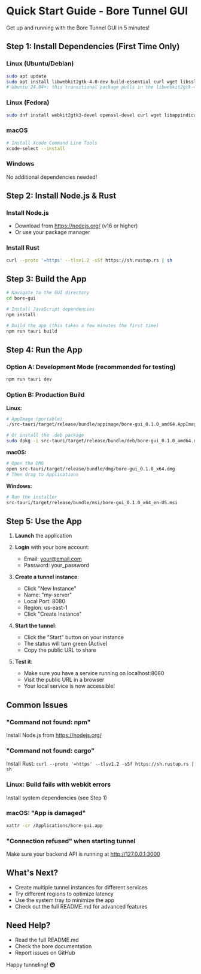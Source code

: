# Quick Start Guide - Bore Tunnel GUI

Get up and running with the Bore Tunnel GUI in 5 minutes!

## Step 1: Install Dependencies (First Time Only)

### Linux (Ubuntu/Debian)
```bash
sudo apt update
sudo apt install libwebkit2gtk-4.0-dev build-essential curl wget libssl-dev libgtk-3-dev libayatana-appindicator3-dev librsvg2-dev
# Ubuntu 24.04+: this transitional package pulls in the libwebkit2gtk-4.1 libraries
```

### Linux (Fedora)
```bash
sudo dnf install webkit2gtk3-devel openssl-devel curl wget libappindicator-gtk3-devel librsvg2-devel
```

### macOS
```bash
# Install Xcode Command Line Tools
xcode-select --install
```

### Windows
No additional dependencies needed!

## Step 2: Install Node.js & Rust

### Install Node.js
- Download from https://nodejs.org/ (v16 or higher)
- Or use your package manager

### Install Rust
```bash
curl --proto '=https' --tlsv1.2 -sSf https://sh.rustup.rs | sh
```

## Step 3: Build the App

```bash
# Navigate to the GUI directory
cd bore-gui

# Install JavaScript dependencies
npm install

# Build the app (this takes a few minutes the first time)
npm run tauri build
```

## Step 4: Run the App

### Option A: Development Mode (recommended for testing)
```bash
npm run tauri dev
```

### Option B: Production Build

**Linux:**
```bash
# AppImage (portable)
./src-tauri/target/release/bundle/appimage/bore-gui_0.1.0_amd64.AppImage

# Or install the .deb package
sudo dpkg -i src-tauri/target/release/bundle/deb/bore-gui_0.1.0_amd64.deb
```

**macOS:**
```bash
# Open the DMG
open src-tauri/target/release/bundle/dmg/bore-gui_0.1.0_x64.dmg
# Then drag to Applications
```

**Windows:**
```bash
# Run the installer
src-tauri/target/release/bundle/msi/bore-gui_0.1.0_x64_en-US.msi
```

## Step 5: Use the App

1. **Launch** the application
2. **Login** with your bore account:
   - Email: your@email.com
   - Password: your_password

3. **Create a tunnel instance**:
   - Click "New Instance"
   - Name: "my-server"
   - Local Port: 8080
   - Region: us-east-1
   - Click "Create Instance"

4. **Start the tunnel**:
   - Click the "Start" button on your instance
   - The status will turn green (Active)
   - Copy the public URL to share

5. **Test it**:
   - Make sure you have a service running on localhost:8080
   - Visit the public URL in a browser
   - Your local service is now accessible!

## Common Issues

### "Command not found: npm"
Install Node.js from https://nodejs.org/

### "Command not found: cargo"
Install Rust: `curl --proto '=https' --tlsv1.2 -sSf https://sh.rustup.rs | sh`

### Linux: Build fails with webkit errors
Install system dependencies (see Step 1)

### macOS: "App is damaged"
```bash
xattr -cr /Applications/bore-gui.app
```

### "Connection refused" when starting tunnel
Make sure your backend API is running at http://127.0.0.1:3000

## What's Next?

- Create multiple tunnel instances for different services
- Try different regions to optimize latency
- Use the system tray to minimize the app
- Check out the full README.md for advanced features

## Need Help?

- Read the full README.md
- Check the bore documentation
- Report issues on GitHub

Happy tunneling! 🚇
